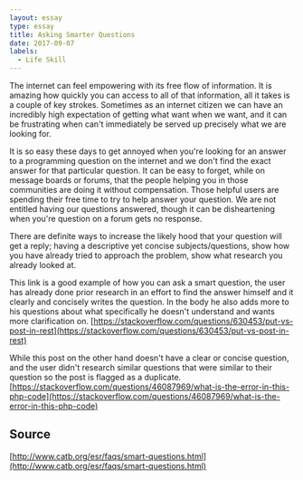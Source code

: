 ```yaml
---
layout: essay
type: essay
title: Asking Smarter Questions
date: 2017-09-07
labels:
  - Life Skill
---
```

The internet can feel empowering with its free flow of information. It is amazing how quickly you can access to all of that information, all it takes is a couple of key strokes. Sometimes as an internet citizen we can have an incredibly high expectation of getting what want when we want, and it can be frustrating when can't immediately be served up precisely what we are looking for. 

It is so easy these days to get annoyed when you're looking for an answer to a programming question on the internet and we don't find the exact answer for that particular question. It can be easy to forget, while on message boards or forums, that the people helping you in those communities are doing it without compensation. Those helpful users are spending their free time to try to help answer your question. We are not entitled having our questions answered, though it can be disheartening when you're question on a forum gets no response.

There are definite ways to increase the likely hood that your question will get a reply; having a descriptive yet concise subjects/questions, show how you have already tried to approach the problem, show what research you already looked at.

This link is a good example of how you can ask a smart question, the user has already done prior research in an effort to find the answer himself and it clearly and concisely writes the question. In the body he also adds more to his questions about what specifically he doesn't understand and wants more clarification on.
[https://stackoverflow.com/questions/630453/put-vs-post-in-rest](https://stackoverflow.com/questions/630453/put-vs-post-in-rest)

While this post on the other hand doesn't have a clear or concise question, and the user didn't research similar questions that were similar to their question so the post is flagged as a duplicate.
[https://stackoverflow.com/questions/46087969/what-is-the-error-in-this-php-code](https://stackoverflow.com/questions/46087969/what-is-the-error-in-this-php-code)

## Source
[http://www.catb.org/esr/faqs/smart-questions.html](http://www.catb.org/esr/faqs/smart-questions.html)
